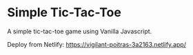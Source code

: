 # Simple Tic-Tac-Toe

A simple tic-tac-toe game using Vanilla Javascript.

Deploy from Netlify:
https://vigilant-poitras-3a2163.netlify.app/

